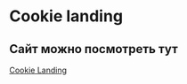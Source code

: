 # Cookie landing

## Сайт можно посмотреть тут

[Cookie Landing](https://petrgalkin.github.io/cookies/)
